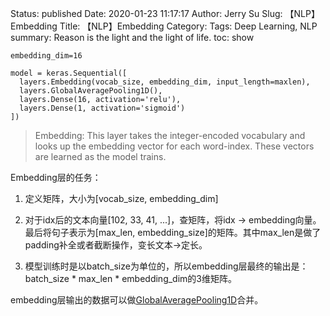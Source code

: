 Status: published
Date: 2020-01-23 11:17:17
Author: Jerry Su
Slug: 【NLP】Embedding
Title: 【NLP】Embedding
Category: 
Tags: Deep Learning, NLP
summary: Reason is the light and the light of life.
toc: show

```
embedding_dim=16

model = keras.Sequential([
  layers.Embedding(vocab_size, embedding_dim, input_length=maxlen),
  layers.GlobalAveragePooling1D(),
  layers.Dense(16, activation='relu'),
  layers.Dense(1, activation='sigmoid')
])
```

> Embedding:  This layer takes the integer-encoded vocabulary and looks up the embedding vector for each word-index. These vectors are learned as the model trains.

Embedding层的任务：

1. 定义矩阵，大小为[vocab_size, embedding_dim]

2. 对于idx后的文本向量[102, 33, 41, ...]，查矩阵，将idx -> embedding向量。最后将句子表示为[max_len, embedding_size]的矩阵。其中max_len是做了padding补全或者截断操作，变长文本->定长。

3. 模型训练时是以batch_size为单位的，所以embedding层最终的输出是：batch_size * max_len * embedding_dim的3维矩阵。

embedding层输出的数据可以做[GlobalAveragePooling1D](https://www.jerrulsu.com/[NLP]-GlobalAveragePooling1D.html)合并。

